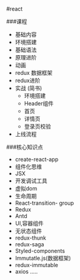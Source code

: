 #react

###课程
- 基础内容
- 环境搭建
- 基础语法
- 原理进阶
- 动画
- redux 数据框架
- redux进阶
- 实战 (简书)
  - 环境搭建
  - Header组件
  - 首页
  - 详情页
  - 登录页校验
- 上线流程

###核心知识点
- create-react-app
- 组件化思维
- JSX
- 开发调试工具
- 虚拟dom
- 生命周期
- React-transition- group
- Redux
- Antd
- UI,容器组件
- 无状态组件
- redux-thunk
- redux-saga
- Styled-components
- Immutatle.js(数据框架)
- redux-immutable
- axios .....
